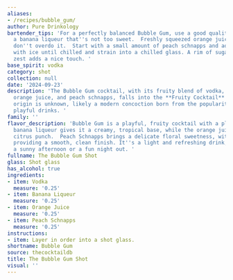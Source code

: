 ```yaml
---
aliases:
- /recipes/bubble_gum/
author: Pure Drinkology
bartender_tips: 'For a perfectly balanced Bubble Gum, use a good quality vodka and
  a banana liqueur that''s not too sweet.  Freshly squeezed orange juice is key, but
  don''t overdo it.  Start with a small amount of peach schnapps and adjust to taste.  Shake
  with ice until chilled and strain into a chilled glass. A rim of sugar or orange
  zest adds a nice touch. '
base_spirit: vodka
category: shot
collection: null
date: '2024-09-23'
description: 'The Bubble Gum cocktail, with its fruity blend of vodka, banana liqueur,
  orange juice, and peach schnapps, falls into the **Fruity Cocktail** family. Its
  origin is unknown, likely a modern concoction born from the popularity of sweet,
  playful drinks. '
family: ''
flavor_description: 'Bubble Gum is a playful, fruity cocktail with a playful sweetness.  The
  banana liqueur gives it a creamy, tropical base, while the orange juice adds a bright
  citrus punch.  Peach Schnapps brings a delicate floral sweetness, with the vodka
  providing a smooth, clean finish. It''s a light and refreshing drink, perfect for
  a sunny afternoon or a fun night out. '
fullname: The Bubble Gum Shot
glass: Shot glass
has_alcohol: true
ingredients:
- item: Vodka
  measure: '0.25'
- item: Banana Liqueur
  measure: '0.25'
- item: Orange Juice
  measure: '0.25'
- item: Peach Schnapps
  measure: '0.25'
instructions:
- item: Layer in order into a shot glass.
shortname: Bubble Gum
source: thecocktaildb
title: The Bubble Gum Shot
visual: ''
---
```



